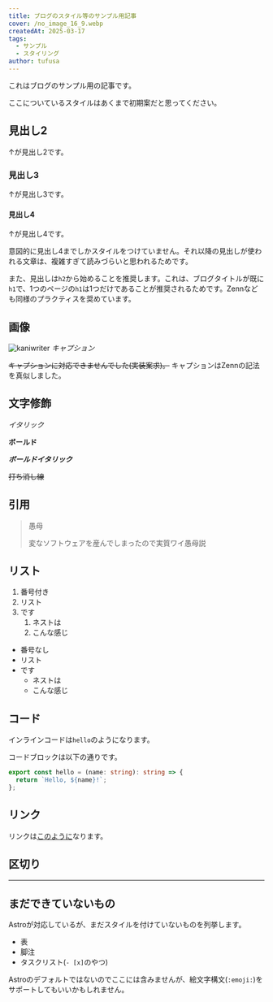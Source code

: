 ```yaml
---
title: ブログのスタイル等のサンプル用記事
cover: /no_image_16_9.webp
createdAt: 2025-03-17
tags:
  - サンプル
  - スタイリング
author: tufusa
---
```


これはブログのサンプル用の記事です。

ここについているスタイルはあくまで初期案だと思ってください。

## 見出し2

↑が見出し2です。

### 見出し3

↑が見出し3です。

#### 見出し4

↑が見出し4です。

意図的に見出し4までしかスタイルをつけていません。それ以降の見出しが使われる文章は、複雑すぎて読みづらいと思われるためです。

また、見出しは`h2`から始めることを推奨します。これは、ブログタイトルが既に`h1`で、1つのページの`h1`は1つだけであることが推奨されるためです。Zennなども同様のプラクティスを奨めています。

## 画像

![kaniwriter](/no_image_4_3.webp)
_キャプション_

~~キャプションに対応できませんでした(実装案求)。~~
キャプションはZennの記法を真似しました。

## 文字修飾

_イタリック_

**ボールド**

**_ボールドイタリック_**

~~打ち消し線~~

## 引用

> 愚母
>
> 変なソフトウェアを産んでしまったので実質ワイ愚母説

## リスト

1. 番号付き
2. リスト
3. です
   1. ネストは
   2. こんな感じ

- 番号なし
- リスト
- です
  - ネストは
  - こんな感じ

## コード

インラインコードは`hello`のようになります。

コードブロックは以下の通りです。

```ts
export const hello = (name: string): string => {
  return `Hello, ${name}!`;
};
```

## リンク

リンクは[このように](https://poporon.org)なります。

## 区切り

---

## まだできていないもの

Astroが対応しているが、まだスタイルを付けていないものを列挙します。

- 表
- 脚注
- タスクリスト(`- [x]`のやつ)

Astroのデフォルトではないのでここには含みませんが、絵文字構文(`:emoji:`)をサポートしてもいいかもしれません。
